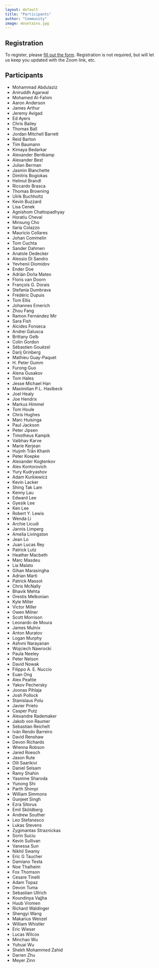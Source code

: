 ```yaml
---
layout: default
title: "Participants"
author: "Community"
image: mountains.jpg
---
```


## Registration

To register, please [fill out the form](https://forms.gle/a9x51G6oWebqseEf9).
Registration is not required, but will let us keep you updated with the Zoom link, etc.

## Participants

* Mohammad Abdulaziz
* Aniruddh Agarwal
* Mohamed Al-Fahim
* Aaron Anderson
* James Arthur
* Jeremy Avigad
* Ed Ayers
* Chris Bailey
* Thomas Ball
* Jordan Mitchell Barrett
* Reid Barton
* Tim Baumann
* Kimaya Bedarkar
* Alexander Bentkamp
* Alexander Best
* Julian Berman
* Jasmin Blanchette
* Dimitris Bogiokas
* Helmut Brandl
* Riccardo Brasca
* Thomas Browning
* Ulrik Buchholtz
* Kevin Buzzard
* Lisa Cenek
* Agnishom Chattopadhyay
* Horatiu Cheval
* Minsung Cho
* Ilaria Colazzo
* Mauricio Collares
* Johan Commelin
* Tom Cuchta
* Sander Dahmen
* Anatole Dedecker
* Alessio Di Sandro
* Yevhenii Diomidov
* Ender Doe
* Adrián Doña Mateo
* Floris van Doorn
* François G. Dorais
* Stefania Dumbrava
* Frédéric Dupuis
* Tom Ellis
* Johannes Emerich
* Zhou Fang
* Ramon Fernández Mir
* Sara Fish
* Alcides Fonseca
* Andrei Galusca
* Brittany Gelb
* Colin Gordon
* Sébastien Gouëzel
* Darij Grinberg
* Mathieu Guay-Paquet
* H. Peter Gumm
* Furong Guo
* Alena Gusakov
* Tom Hales
* Jesse Michael Han
* Maximilian P.L. Haslbeck
* Joel Healy
* Joe Hendrix
* Markus Himmel
* Tom Houle
* Chris Hughes
* Marc Huisinga
* Paul Jackson
* Peter Jipsen
* Timotheus Kampik
* Vaibhav Karve
* Marie Kerjean
* Huỳnh Trần Khanh
* Peter Koepke
* Alexander Kogtenkov
* Alex Kontorovich
* Yury Kudryashov
* Adam Kurkiewicz
* Kevin Lacker
* Shing Tak Lam
* Kenny Lau
* Edward Lee
* Gyesik Lee
* Ken Lee
* Robert Y. Lewis
* Wenda Li
* Archie Licudi
* Jannis Limperg
* Amelia Livingston
* Jean Lo
* Juan Lucas Rey
* Patrick Lutz
* Heather Macbeth
* Marc Masdeu
* Lia Malato
* Gihan Marasingha
* Adrian Marti
* Patrick Massot
* Chris McNally
* Bhavik Mehta
* Orestis Melkonian
* Kyle Miller
* Victor Miller
* Owen Milner
* Scott Morrison
* Leonardo de Moura
* James Mulnix
* Anton Muratov
* Logan Murphy
* Ashvni Narayanan
* Wojciech Nawrocki
* Paula Neeley
* Peter Nelson
* David Nowak
* Filippo A. E. Nuccio
* Euan Ong
* Alex Peattie
* Yakov Pechersky
* Joonas Pihlaja
* Josh Pollock
* Stanislaus Polu
* Javier Prieto
* Casper Putz
* Alexandre Rademaker
* Jakob von Raumer
* Sebastian Reichelt
* Iván Rendo Barreiro
* David Renshaw
* Devon Richards
* Wrenna Robson
* Jared Roesch
* Jason Rute
* Olli Saarikivi
* Daniel Selsam
* Ramy Shahin
* Yasmine Sharoda
* Yunong Shi
* Parth Shimpi
* William Simmons
* Gunjeet Singh
* Ezra Sitorus
* Emil Sköldberg
* Andrew Souther
* Leo Stefanesco
* Lukas Stevens
* Zygimantas Straznickas
* Sorin Suciu
* Kevin Sullivan
* Vanessa Sun
* Nikhil Swamy
* Eric G Taucher
* Damiano Testa
* Noe Thalheim
* Fox Thomson
* Cesare Tinelli
* Adam Topaz
* Devon Tuma
* Sebastian Ullrich
* Koundinya Vajjha
* Huub Vromen
* Richard Waldinger
* Shengyi Wang
* Makarius Wenzel
* William Whistler
* Eric Wieser
* Lucas Wilcox
* Minchao Wu
* Yuhuai Wu
* Shekh Mohammed Zahid
* Darren Zhu
* Meyer Zinn
